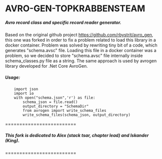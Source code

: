 AVRO-GEN-TOPKRABBENSTEAM
=========================
##### Avro record class and specific record reader generator.

Based on the original github project https://github.com/rbystrit/avro_gen, this one was forked in order to fix a problem related to load this library in a docker container. Problem was solved by rewriting tiny bit of a code, which generates "schema.avsc" file.
Loading this file in a docker container was a problem, so we decided to store "schema.avsc" file internally inside schema_classes.py file as a string.
The same approach is used by avrogen library developed for .Net Core AvroGen.
 
##### Usage:
		import json
		import io
		with open("schema.json",'r') as file:            
			schema_json = file.read()
			output_directory = "SchemaDir"
			from avrogen import write_schema_files
			write_schema_files(schema_json, output_directory)
    
=========================
##### This fork is dedicated to Alex (stack tsar, chapter lead) and Iskander (King).
=========================
 



    